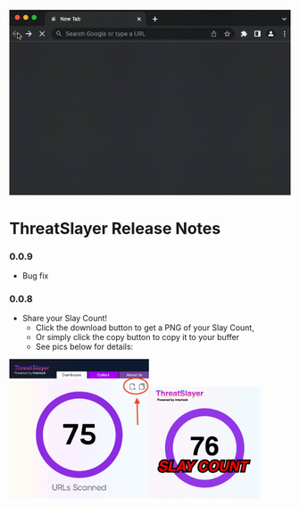 ![](./how_to_pin.gif)

# ThreatSlayer Release Notes

### 0.0.9

-   Bug fix

### 0.0.8

-   Share your Slay Count!
    -   Click the download button to get a PNG of your Slay Count,
    -   Or simply click the copy button to copy it to your buffer
    -   See pics below for details:

<img src="slay_count_icons.png" align="left" width="250" height="250"/>
<img src="SlayCount.png" style="margin-top: 50px" align="left" width="200" height="200"/>
